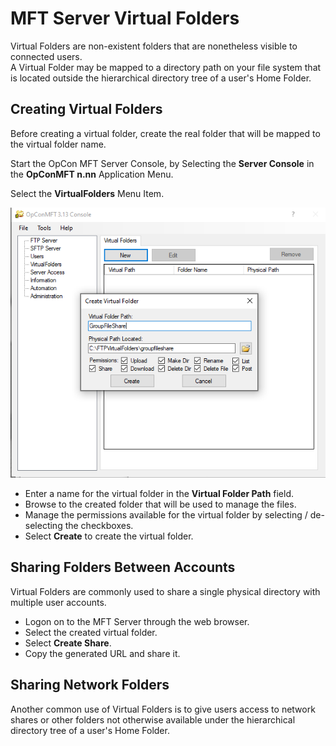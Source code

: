# MFT Server Virtual Folders

Virtual Folders are non-existent folders that are nonetheless visible to connected users.  
A Virtual Folder may be mapped to a directory path on your file system that is located outside the hierarchical directory tree of a user's Home Folder.

## Creating Virtual Folders

Before creating a virtual folder, create the real folder that will be mapped to the virtual folder name.

Start the OpCon MFT Server Console, by Selecting the **Server Console** in the **OpConMFT n.nn** Application Menu.

Select the **VirtualFolders** Menu Item.

![Creating Virtual Folders](../static/img/opcon-mft-server-virtual-folders.png)

- Enter a name for the virtual folder in the **Virtual Folder Path** field.
- Browse to the created folder that will be used to manage the files.
- Manage the permissions available for the virtual folder by selecting / de-selecting the checkboxes.
- Select **Create** to create the virtual folder.


## Sharing Folders Between Accounts

Virtual Folders are commonly used to share a single physical directory with multiple user accounts. 

- Logon on to the MFT Server through the web browser.
- Select the created virtual folder.
- Select **Create Share**.
- Copy the generated URL and share it.

## Sharing Network Folders

Another common use of Virtual Folders is to give users access to network shares or other folders not otherwise available under the hierarchical directory tree of a user's Home Folder. 

